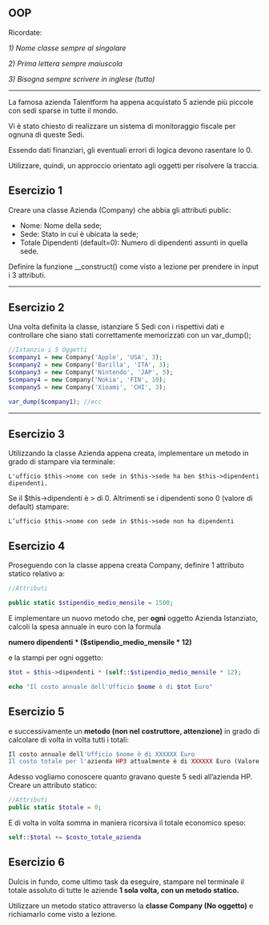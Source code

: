 ## OOP

Ricordate:

*1) Nome classe sempre al singolare*

*2) Prima lettera sempre maiuscola*

*3) Bisogna sempre scrivere in inglese (tutto)*

---

La famosa azienda Talentform  ha appena acquistato 5 aziende più piccole con sedi sparse in tutte il mondo.

Vi è stato chiesto di realizzare un sistema di monitoraggio fiscale per ognuna di queste Sedi.

Essendo dati finanziari, gli eventuali errori di logica devono rasentare lo 0.

Utilizzare, quindi, un approccio orientato agli oggetti per risolvere la traccia.

## Esercizio 1

Creare una classe Azienda (Company) che abbia gli attributi public:

- Nome: Nome della sede;
- Sede: Stato in cui è ubicata la sede;
- Totale Dipendenti (default=0): Numero di dipendenti assunti in quella sede.

Definire la funzione __construct() come visto a lezione per prendere in input i 3 attributi.

---

## Esercizio 2

Una volta definita la classe, istanziare 5 Sedi con i rispettivi dati e controllare che siano stati correttamente memorizzati con un var_dump();

```php
//Istanzio i 5 Oggetti
$company1 = new Company('Apple', 'USA', 3);
$company2 = new Company('Barilla', 'ITA', 3);
$company3 = new Company('Nintendo', 'JAP', 5);
$company4 = new Company('Nokia', 'FIN', 10);
$company5 = new Company('Xioami', 'CHI', 3);

var_dump($company1); //ecc
```

---

## Esercizio 3

Utilizzando la classe Azienda appena creata, implementare un metodo in grado di stampare via terminale:

`L'ufficio $this->nome con sede in $this->sede ha ben $this->dipendenti dipendenti.`

Se il $this→dipendenti è > di 0. Altrimenti se i dipendenti sono 0 (valore di default) stampare:

`L’ufficio $this->nome con sede in $this->sede non ha dipendenti`

## Esercizio 4

Proseguendo con la classe appena creata Company, definire 1 attributo statico relativo a:

```php
//Attributi

public static $stipendio_medio_mensile = 1500;
```

E implementare un nuovo metodo che, per **ogni** oggetto Azienda Istanziato, calcoli la spesa annuale in euro con la formula

**numero dipendenti * ($stipendio_medio_mensile * 12)**

e la stampi per ogni oggetto:

```php
$tot = $this->dipendenti * (self::$stipendio_medio_mensile * 12);

echo "Il costo annuale dell'Ufficio $nome è di $tot Euro"

```


## Esercizio 5

e successivamente un **metodo (non nel costruttore, attenzione)** in grado di calcolare di volta in volta tutti i totali:

```php
Il costo annuale dell'Ufficio $nome è di XXXXXX Euro
Il costo totale per l'azienda HP3 attualmente è di XXXXXX Euro (Valore che aumenta ogni volta)
```

Adesso vogliamo conoscere quanto gravano queste 5 sedi all’azienda HP. Creare un attributo statico:

```php
//Attributi
public static $totale = 0;
```

E di volta in volta somma in maniera ricorsiva il totale economico speso:

```php
self::$total += $costo_totale_azienda
```

## Esercizio 6

Dulcis in fundo, come ultimo task da eseguire, stampare nel terminale il totale assoluto di tutte le aziende **1 sola volta, con un metodo statico.**

Utilizzare un metodo statico attraverso la **classe Company (No oggetto)** e richiamarlo come visto a lezione.
